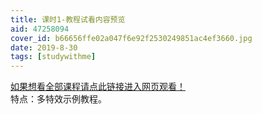 ```yaml
---
title: 课时1-教程试看内容预览
aid: 47258094
cover_id: b66656ffe02a047f6e92f2530249851ac4ef3660.jpg
date: 2019-8-30
tags: [studywithme]
---
```


[如果想看全部课程请点此链接进入网页观看！](https://www.bilibili.com/video/av47258094/?p=1)  
特点：多特效示例教程。

